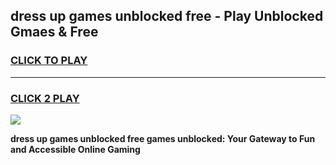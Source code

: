 
## dress up games unblocked free - Play Unblocked Gmaes & Free
<h3>
<a href="https://premium.freeplayer.one?title=dress_up_games_unblocked_free&ref=20F">CLICK TO PLAY</a></h3>
<hr>

<h3>
<a href="https://premium.freeplayer.one?title=dress_up_games_unblocked_free&ref=20F">CLICK 2 PLAY</a>
  
</h3>

<a href="https://premium.freeplayer.one?title=dress_up_games_unblocked_free&ref=20F/"><img src="https://clearcache.store/games.png"></a>


**dress up games unblocked free games unblocked: Your Gateway to Fun and Accessible Online Gaming**

